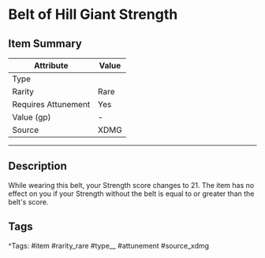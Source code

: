 # Belt of Hill Giant Strength

## Item Summary

| Attribute            | Value                        |
|----------------------|------------------------------|
| Type                 |   |
| Rarity               | Rare             |
| Requires Attunement  | Yes                |
| Value (gp)           | -    |
| Source               | XDMG |

---

## Description

While wearing this belt, your Strength score changes to 21. The item has no effect on you if your Strength without the belt is equal to or greater than the belt's score.

## Tags

^Tags: #item #rarity_rare #type__ #attunement #source_xdmg